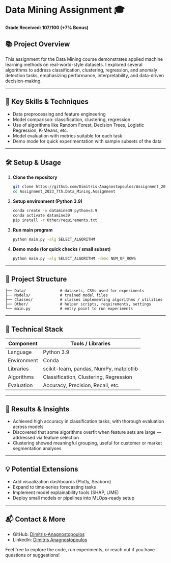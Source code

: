 # Data Mining Assignment 🎓

**Grade Received: 107/100 (+7% Bonus)**  

## 📚 Project Overview

This assignment for the Data Mining course demonstrates applied machine learning methods on real-world-style datasets. I explored several algorithms to address classification, clustering, regression, and anomaly detection tasks, emphasizing performance, interpretability, and data-driven decision-making.

---

## 🧠 Key Skills & Techniques

- Data preprocessing and feature engineering  
- Model comparison: classification, clustering, regression  
- Use of algorithms like Random Forest, Decision Trees, Logistic Regression, K-Means, etc.  
- Model evaluation with metrics suitable for each task  
- Demo mode for quick experimentation with sample subsets of the data  

---

## 🛠️ Setup & Usage

1. **Clone the repository**  
   ```bash
   git clone https://github.com/Dimitris-Anagnostopoulos/Assignment_2023_7th.Data_Mining.Assignment.git
   cd Assignment_2023_7th.Data_Mining.Assignment
   ```

2. **Setup environment (Python 3.9)**  
   ```bash
   conda create -n datamine39 python=3.9
   conda activate datamine39
   pip install -r Other/requirements.txt
   ```

3. **Run main program**  
   ```bash
   python main.py -alg SELECT_ALGORITHM
   ```

4. **Demo mode (for quick checks / small subset)**  
   ```bash
   python main.py -alg SELECT_ALGORITHM -demo NUM_OF_ROWS
   ```

---

## 📂 Project Structure

```
├── Data/               # datasets, CSVs used for experiments
├── Models/             # trained model files
├── Classes/            # classes implementing algorithms / utilities
├── Other/              # helper scripts, requirements, settings
└── main.py             # entry point to run experiments
```

---

## 🔧 Technical Stack

| Component         | Tools / Libraries                        |
|-------------------|-------------------------------------------|
| Language          | Python 3.9                                |
| Environment       | Conda                                     |
| Libraries         | scikit-learn, pandas, NumPy, matplotlib   |
| Algorithms        | Classification, Clustering, Regression    |
| Evaluation        | Accuracy, Precision, Recall, etc.         |

---

## 🌟 Results & Insights

- Achieved high accuracy in classification tasks, with thorough evaluation across models  
- Discovered that some algorithms overfit when feature sets are large — addressed via feature selection  
- Clustering showed meaningful grouping, useful for customer or market segmentation analyses

---

## 💡 Potential Extensions

- Add visualization dashboards (Plotly, Seaborn)  
- Expand to time‑series forecasting tasks  
- Implement model explainability tools (SHAP, LIME)  
- Deploy small models or pipelines into MLOps-ready setup  

---

## 📬 Contact & More

- GitHub: [Dimitris-Anagnostopoulos](https://github.com/Dimitris-Anagnostopoulos)  
- LinkedIn: [Dimitris Anagnostopoulos](https://www.linkedin.com/in/dimitris-anagnostopoulos-396361241/)  

Feel free to explore the code, run experiments, or reach out if you have questions or suggestions!
